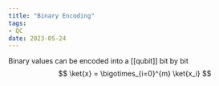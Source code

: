 ```yaml
---
title: "Binary Encoding"
tags:
- QC
date: 2023-05-24
---
```

Binary values can be encoded into a [[qubit]] bit by bit
$$ \ket{x} = \bigotimes_{i=0}^{m} \ket{x_i} $$

